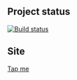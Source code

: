 ## Project status
[![Build status](https://ci.appveyor.com/api/projects/status/fj9fg06isin9267s?svg=true)](https://ci.appveyor.com/project/xenianick/ahj-homework-9-1-9-3)

## Site
[Tap me](https://xenianick.github.io/ahj-homework_9.1-9.3/)